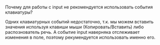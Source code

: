 Почему для работы с input не рекомендуется использовать события клавиатуры?

Одних клавиатурных событий недостаточно, т.к. мы можем вставить значения используя клавиши мыши (Копировать/Вставить) либо распознователь речь.
А событие input наверняка отслеживает изменения в поле, поэтому рекумендуется использовать именно его.